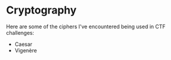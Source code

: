 # Cryptography

Here are some of the ciphers I've encountered being used in CTF challenges:

 * Caesar
 * Vigenère
